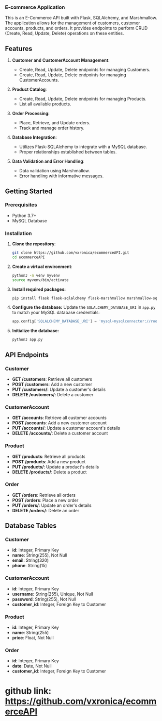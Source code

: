 ### E-commerce Application

This is an E-Commerce API built with Flask, SQLAlchemy, and Marshmallow. The application allows for the management of customers, customer accounts, products, and orders. It provides endpoints to perform CRUD (Create, Read, Update, Delete) operations on these entities.

## Features

1. **Customer and CustomerAccount Management**:
    - Create, Read, Update, Delete endpoints for managing Customers.
    - Create, Read, Update, Delete endpoints for managing CustomerAccounts.

2. **Product Catalog**:
    - Create, Read, Update, Delete endpoints for managing Products.
    - List all available products.

3. **Order Processing**:
    - Place, Retrieve, and Update orders.
    - Track and manage order history.

4. **Database Integration**:
    - Utilizes Flask-SQLAlchemy to integrate with a MySQL database.
    - Proper relationships established between tables.

5. **Data Validation and Error Handling**:
    - Data validation using Marshmallow.
    - Error handling with informative messages.

## Getting Started

### Prerequisites

- Python 3.7+
- MySQL Database

### Installation

1. **Clone the repository**:
    ```bash
    git clone https://github.com/vxronica/ecommerceAPI.git
    cd ecommerceAPI
    ```

2. **Create a virtual environment**:
    ```bash
    python3 -m venv myvenv
    source myvenv/bin/activate
    ```
3. **Install required packages:**
   ```bash
   pip install flask flask-sqlalchemy flask-marshmallow marshmallow-sqlalchemy
   ```

4. **Configure the database:**
   Update the `SQLALCHEMY_DATABASE_URI` in `app.py` to match your MySQL database credentials:
   ```python
   app.config['SQLALCHEMY_DATABASE_URI'] = 'mysql+mysqlconnector://root:you_password@localhost/e_commerce_db'
   ```

5. **Initialize the database:**
   ```bash
   python3 app.py
   ```

## API Endpoints

### Customer 

- **GET /customers**: Retrieve all customers
- **POST /customers**: Add a new customer
- **PUT /customers/<id>**: Update a customer's details
- **DELETE /customers/<id>**: Delete a customer

### CustomerAccount

- **GET /accounts**: Retrieve all customer accounts
- **POST /accounts**: Add a new customer account
- **PUT /accounts/<id>**: Update a customer account's details
- **DELETE /accounts/<id>**: Delete a customer account

### Product

- **GET /products**: Retrieve all products
- **POST /products**: Add a new product
- **PUT /products/<id>**: Update a product's details
- **DELETE /products/<id>**: Delete a product

### Order

- **GET /orders**: Retrieve all orders
- **POST /orders**: Place a new order
- **PUT /orders/<id>**: Update an order's details
- **DELETE /orders/<id>**: Delete an order

## Database Tables

### Customer

- **id**: Integer, Primary Key
- **name**: String(255), Not Null
- **email**: String(320)
- **phone**: String(15)

### CustomerAccount

- **id**: Integer, Primary Key
- **username**: String(255), Unique, Not Null
- **password**: String(255), Not Null
- **customer_id**: Integer, Foreign Key to Customer

### Product

- **id**: Integer, Primary Key
- **name**: String(255)
- **price**: Float, Not Null

### Order

- **id**: Integer, Primary Key
- **date**: Date, Not Null
- **customer_id**: Integer, Foreign Key to Customer


# github link: https://github.com/vxronica/ecommerceAPI
